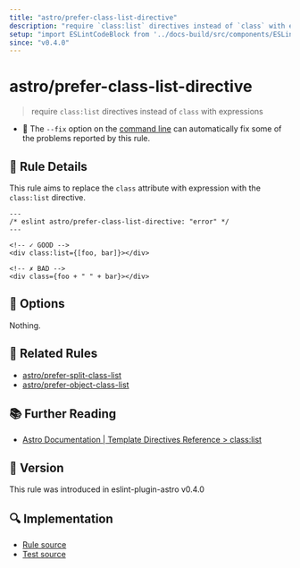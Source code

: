 ```yaml
---
title: "astro/prefer-class-list-directive"
description: "require `class:list` directives instead of `class` with expressions"
setup: "import ESLintCodeBlock from '../docs-build/src/components/ESLintCodeBlockWrap.astro'"
since: "v0.4.0"
---
```


# astro/prefer-class-list-directive

> require `class:list` directives instead of `class` with expressions

- :wrench: The `--fix` option on the [command line](https://eslint.org/docs/user-guide/command-line-interface#fixing-problems) can automatically fix some of the problems reported by this rule.

## :book: Rule Details

This rule aims to replace the `class` attribute with expression with the `class:list` directive.

<ESLintCodeBlock fix>

<!-- prettier-ignore-start -->

<!--eslint-skip-->

```astro
---
/* eslint astro/prefer-class-list-directive: "error" */
---

<!-- ✓ GOOD -->
<div class:list={[foo, bar]}></div>

<!-- ✗ BAD -->
<div class={foo + " " + bar}></div>
```

<!-- prettier-ignore-end -->

</ESLintCodeBlock>

## :wrench: Options

Nothing.

## :couple: Related Rules

- [astro/prefer-split-class-list]
- [astro/prefer-object-class-list]

[astro/prefer-split-class-list]: ./prefer-split-class-list.md
[astro/prefer-object-class-list]: ./prefer-object-class-list.md

## :books: Further Reading

- [Astro Documentation | Template Directives Reference > class:list](https://docs.astro.build/en/reference/directives-reference/#classlist)

## :rocket: Version

This rule was introduced in eslint-plugin-astro v0.4.0

## :mag: Implementation

- [Rule source](https://github.com/ota-meshi/eslint-plugin-astro/blob/main/src/rules/prefer-class-list-directive.ts)
- [Test source](https://github.com/ota-meshi/eslint-plugin-astro/blob/main/tests/src/rules/prefer-class-list-directive.ts)
